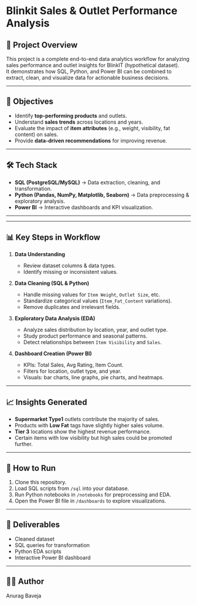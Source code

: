 # Blinkit Sales & Outlet Performance Analysis

## 📌 Project Overview
This project is a complete end-to-end data analytics workflow for analyzing sales performance and outlet insights for BlinkIT (hypothetical dataset).  
It demonstrates how SQL, Python, and Power BI can be combined to extract, clean, and visualize data for actionable business decisions.

---

## 🎯 Objectives
- Identify **top-performing products** and outlets.
- Understand **sales trends** across locations and years.
- Evaluate the impact of **item attributes** (e.g., weight, visibility, fat content) on sales.
- Provide **data-driven recommendations** for improving revenue.

---

## 🛠️ Tech Stack
- **SQL (PostgreSQL/MySQL)** → Data extraction, cleaning, and transformation.
- **Python (Pandas, NumPy, Matplotlib, Seaborn)** → Data preprocessing & exploratory analysis.
- **Power BI** → Interactive dashboards and KPI visualization.

---

---

## 📊 Key Steps in Workflow

1. **Data Understanding**
   - Review dataset columns & data types.
   - Identify missing or inconsistent values.

2. **Data Cleaning (SQL & Python)**
   - Handle missing values for `Item Weight`, `Outlet Size`, etc.
   - Standardize categorical values (`Item_Fat_Content` variations).
   - Remove duplicates and irrelevant fields.

3. **Exploratory Data Analysis (EDA)**
   - Analyze sales distribution by location, year, and outlet type.
   - Study product performance and seasonal patterns.
   - Detect relationships between `Item Visibility` and `Sales`.

4. **Dashboard Creation (Power BI)**
   - KPIs: Total Sales, Avg Rating, Item Count.
   - Filters for location, outlet type, and year.
   - Visuals: bar charts, line graphs, pie charts, and heatmaps.

---

## 📈 Insights Generated
- **Supermarket Type1** outlets contribute the majority of sales.
- Products with **Low Fat** tags have slightly higher sales volume.
- **Tier 3** locations show the highest revenue performance.
- Certain items with low visibility but high sales could be promoted further.

---

## 🚀 How to Run
1. Clone this repository.
2. Load SQL scripts from `/sql` into your database.
3. Run Python notebooks in `/notebooks` for preprocessing and EDA.
4. Open the Power BI file in `/dashboards` to explore visualizations.

---

## 📌 Deliverables
- Cleaned dataset
- SQL queries for transformation
- Python EDA scripts
- Interactive Power BI dashboard

---

## 🧑‍💻 Author
Anurag Baveja 
